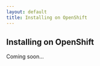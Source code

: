 ```yaml
---
layout: default
title: Installing on OpenShift
---
```


<div class="content">
	<div class="jumbotron clearfix">
		<div class="container">
       <h2 class="page-title arvo">Installing on OpenShift</h2>
    </div>
	</div>
  <div class="container">
		Coming soon...


  </div>
</div>
